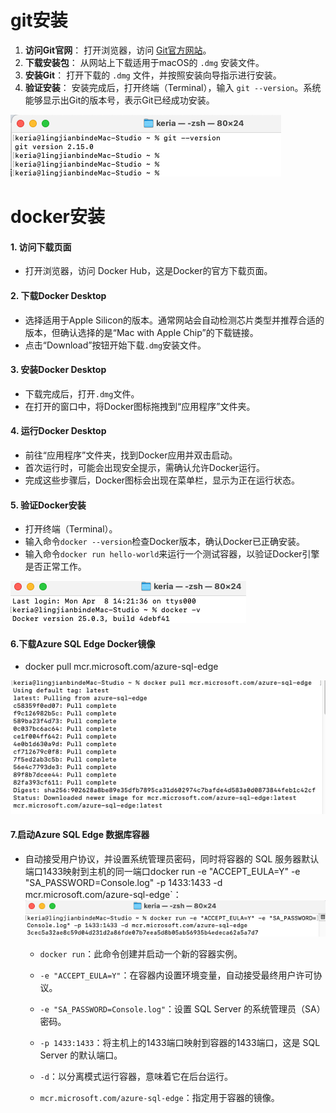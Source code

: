 # git安装

1. **访问Git官网**： 打开浏览器，访问 [Git官方网站](https://git-scm.com/download/mac)。
2. **下载安装包**： 从网站上下载适用于macOS的 `.dmg` 安装文件。
3. **安装Git**： 打开下载的 `.dmg` 文件，并按照安装向导指示进行安装。
4. **验证安装**： 安装完成后，打开终端（Terminal），输入 `git --version`。系统能够显示出Git的版本号，表示Git已经成功安装。

![image-20240408165401252](assets/image-20240408165401252.png)

# docker安装

#### 1. 访问下载页面

- 打开浏览器，访问 Docker Hub，这是Docker的官方下载页面。

#### 2. 下载Docker Desktop

- 选择适用于Apple Silicon的版本。通常网站会自动检测芯片类型并推荐合适的版本，但确认选择的是“Mac with Apple Chip”的下载链接。
- 点击“Download”按钮开始下载`.dmg`安装文件。

#### 3. 安装Docker Desktop

- 下载完成后，打开`.dmg`文件。
- 在打开的窗口中，将Docker图标拖拽到“应用程序”文件夹。

#### 4. 运行Docker Desktop

- 前往“应用程序”文件夹，找到Docker应用并双击启动。
- 首次运行时，可能会出现安全提示，需确认允许Docker运行。
- 完成这些步骤后，Docker图标会出现在菜单栏，显示为正在运行状态。

#### 5. 验证Docker安装

- 打开终端（Terminal）。
- 输入命令`docker --version`检查Docker版本，确认Docker已正确安装。
- 输入命令`docker run hello-world`来运行一个测试容器，以验证Docker引擎是否正常工作。

![image-20240408170424543](assets/image-20240408170424543.png)

#### 6.下载Azure SQL Edge Docker镜像

- docker pull mcr.microsoft.com/azure-sql-edge

![image-20240408171303715](assets/image-20240408171303715.png)

#### 7.启动Azure SQL Edge 数据库容器

- 自动接受用户协议，并设置系统管理员密码，同时将容器的 SQL 服务器默认端口1433映射到主机的同一端口docker run -e "ACCEPT_EULA=Y" -e "SA_PASSWORD=Console.log" -p 1433:1433 -d mcr.microsoft.com/azure-sql-edge`：![image-20240408171622280](assets/image-20240408171622280.png)

  - `docker run`：此命令创建并启动一个新的容器实例。

  - `-e "ACCEPT_EULA=Y"`：在容器内设置环境变量，自动接受最终用户许可协议。

  - `-e "SA_PASSWORD=Console.log"`：设置 SQL Server 的系统管理员（SA）密码。

  - `-p 1433:1433`：将主机上的1433端口映射到容器的1433端口，这是 SQL Server 的默认端口。

  - `-d`：以分离模式运行容器，意味着它在后台运行。

  - `mcr.microsoft.com/azure-sql-edge`：指定用于容器的镜像。

